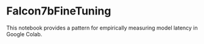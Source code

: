 # Falcon7bFineTuning
This notebook provides a pattern for empirically measuring model latency in Google Colab.
